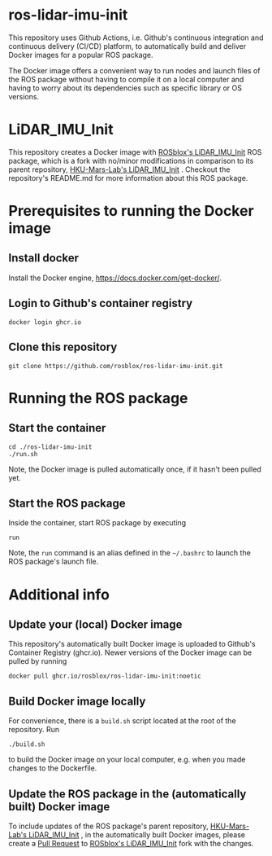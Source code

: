 # ros-lidar-imu-init

This repository uses Github Actions, i.e. Github's  continuous integration and continuous delivery (CI/CD) platform, to automatically build and deliver Docker images for a popular ROS package.

The Docker image offers a convenient way to run nodes and launch files of the ROS package without having to compile it on a local computer and having to worry about its dependencies such as specific library or OS versions.

# LiDAR_IMU_Init

This repository creates a Docker image with 
[ROSblox's LiDAR_IMU_Init](https://github.com/rosblox/LiDAR_IMU_Init) 
ROS package, which is a fork with no/minor modifications in comparison to its parent repository, 
[HKU-Mars-Lab's LiDAR_IMU_Init](https://github.com/hku-mars/LiDAR_IMU_Init)
. Checkout the repository's README.md for more information about this ROS package.

# Prerequisites to running the Docker image

## Install docker

Install the Docker engine, https://docs.docker.com/get-docker/.


## Login to Github's container registry
```
docker login ghcr.io
```

## Clone this repository
```
git clone https://github.com/rosblox/ros-lidar-imu-init.git
```


# Running the ROS package

## Start the container
```
cd ./ros-lidar-imu-init
./run.sh
```
Note, the Docker image is pulled automatically once, if it hasn't been pulled yet.

## Start the ROS package
Inside the container, start ROS package by executing
```
run
```
Note, the `run` command is an alias defined in the `~/.bashrc` to launch the ROS package's launch file.


# Additional info


## Update your (local) Docker image

This repository's automatically built Docker image is uploaded to Github's Container Registry (ghcr.io). Newer versions of the Docker image can be pulled by running
```
docker pull ghcr.io/rosblox/ros-lidar-imu-init:noetic
```

## Build Docker image locally
For convenience, there is a `build.sh` script located at the root of the repository. Run 
```
./build.sh
```
to build the Docker image on your local computer, e.g. when you made changes to the Dockerfile.

## Update the ROS package in the (automatically built) Docker image

To include updates of the ROS package's parent repository,
[HKU-Mars-Lab's LiDAR_IMU_Init](https://github.com/hku-mars/LiDAR_IMU_Init)
, in the automatically built Docker images, please create a [Pull Request](https://docs.github.com/en/pull-requests/collaborating-with-pull-requests/proposing-changes-to-your-work-with-pull-requests/creating-a-pull-request) to 
[ROSblox's LiDAR_IMU_Init](https://github.com/rosblox/LiDAR_IMU_Init) 
fork with the changes. 
